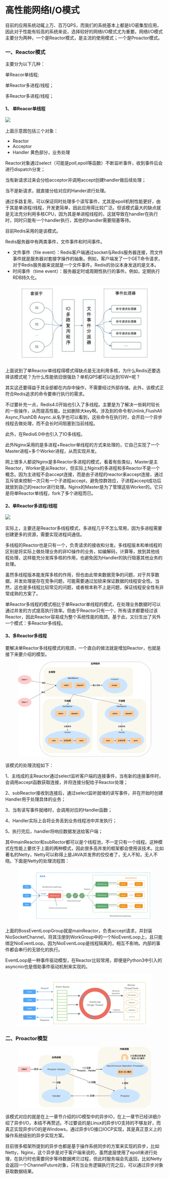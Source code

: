 # 高性能网络I/O模式

&#x20;      目前的应用系统动辄上万、百万QPS，而我们的系统基本上都是I/O密集型应用，因此对于性能有较高的系统来说，选择较好的网络I/O模式尤为重要。网络I/O模式主要分为两种，一个是Reactor模式，是主流的使用模式；一个是Proactor模式。



### 一、Reactor模式

主要分为以下几种：

&#x20; 单Reacor单线程;

&#x20; 单Reactor多进程/线程；

&#x20;多Reactor多进程/线程；



#### 1、  单Reacor单线程



![](http://blog-1251509264.costj.myqcloud.com/reactorsinglethread.png)

上面示意图包括三个对象：

* Reactor
* Acceptor
* Handler   黄色部分，业务处理

&#x20;      Reactor对象通过select（可能是poll,epoll等函数）不断监听事件，收到事件后会进行dispatch分发；

&#x20;     当有新请求过来会分给acceptor并调用accept创建handler做后续处理；

&#x20;     当不是新请求，就直接分给对应的Hander进行处理。

&#x20;      通过多路复用，可以保证同时处理多个读写事件，尤其是epoll机制性能更好，由于其是单进程/线程，开发更简单，因此应用得比较广泛。但该模式最大的缺点就是无法充分利用多核CPU，因为其是单进程线程的，这就导致在handler在执行时，同时只能有一个handler执行，其他的handler需要阻塞等待。

目前Redis采用的是该模式。

Redis服务器中有两类事件，文件事件和时间事件。

* 文件事件（file event）：Redis客户端通过socket与Redis服务器连接，而文件事件就是服务器对套接字操作的抽象。例如，客户端发了一个GET命令请求，对于Redis服务器来说就是一个文件事件。Redis的协议本身发送的是文本。
* 时间事件（time event）：服务器定时或周期性执行的事件。例如，定期执行RDB持久化。

<figure><img src="../.gitbook/assets/image (28).png" alt=""><figcaption></figcaption></figure>

&#x20;    上面说到了单Reactor单线程得模式得缺点是无法利用多核，为什么Redis还要选择该模式呢？为什么性能依旧很强劲？单机QPS都可以达到10W+呢？

&#x20;     其实这还要得益于其全部都在内存中操作，不需要经过外部存储。此外，该模式正符合Redis追求的命令要串行执行的需求。

&#x20;     不过要补充一点，Redis4.0开始也引入了多线程。主要是为了解决一些耗时较长的一些操作，从而提高性能。比如删除大key啊。涉及到的命令有Unlink,FlushAll Async,FlushDB Async.从名字也可以看到，这些命令在执行时，会开启一个异步线程去做处理，而不会长时间阻塞到当前线程。

&#x20;    此外，在Redis6.0中也引入了IO多线程。

&#x20;      此外Nginx采用的是多进程+Reactor单线程的方式来处理的，它自己实现了一个Master进程+多个Worker进程，从而实现并发。

&#x20;      网上很多人都说Nginx是多Reactor多进程的模式，看着有些类似，Master是主Reactor，Worker是从Reactor，但实际上Nginx的多进程和多Reactor不是一个概念。因为主进程不会accept连接，而是由子进程的reactor来accept连接，通过互斥锁来控制一次只有一个子进程accept，避免惊群效应，子进程accept成功后就放到自己的reactor进行处理。Nginx的Master是为了管理这些Worker的。它只是将单Reactor单线程，fork了多个进程而已。

#### 2、单Reactor多进程/线程

![](http://blog-1251509264.costj.myqcloud.com/ioreactormulthread.png)

&#x20;     实际上，主要还是Reactor多线程模式，多进程几乎不怎么常用，因为多进程需要创建更多的资源，需要实现进程间通信。

&#x20;     多线程的Reactor也是只有一个，负责请求的接收和分发。多线程版本和单线程的区别是将实际上做处理业务的非IO操作的业务，如编解码，计算等，放到其他线程处理，这样能充分发挥多核的作用，也避免因为Handler的执行阻塞其他业务的处理。

&#x20;    虽然多线程版本能发挥多核的作用，但也由此带来数据竞争的问题，对于共享数据，并发处理是存在竞争问题，可能需要通过加锁来保证数据的线程安全性。当然，这也是多线程比较常见的问题，或者根本称不上是问题，保证线程安全性有非常成熟的方案了。

&#x20;     单Reactor多线程的模式相比于单Reactor单线程的模式，在处理业务数据时可以通过并发的方式提高执行效率。但由于Reactor只有一个，所有请求都要经过该Reactor，因此Reactor容易成为整个系统性能的瓶颈。基于此，又衍生出了另外一个模式：多Reactor多线程。

#### 3、多Reactor多线程

&#x20;      要解决单Reactor多线程模式的瓶颈，一个直白的做法就是增加Reactor，也就是接下来要介绍的模型。

<figure><img src="../.gitbook/assets/image (7).png" alt=""><figcaption></figcaption></figure>

&#x20;    该模式的处理流程如下：

&#x20;     1、主线成的主Reactor通过select监听客户端的连接事件，当有新的连接事件时，会调用accept函数获取连接，并将连接分配给子Reactor处理；

&#x20;    2、subReactor接收到连接后，通过select监听就绪的读写事件，并在开始时创建Handler用于处理具体的业务；

&#x20;    3、当有读写事件就绪时，会调用对应的Handler函数；

&#x20;   4、Handler实际上会将业务丢到业务线程池中并发执行；

&#x20;   5、执行完后，handler将响应数据发送给客户端；

&#x20;    其中mainReactor和subRector都可以是个线程池，不一定只有一个线程。这种模式在性能上要优于上面的两种模式，因此很多高并发的框架都会使用该技术。比如著名的Netty，Netty可以称得上是JAVA并发界的佼佼者了，无人不知，无人不晓。下面是Netty的处理流程图：

<figure><img src="../.gitbook/assets/image (17).png" alt=""><figcaption></figcaption></figure>

上面的BossEventLoopGroup就是mainReactor，负责accept请求，并封装NioSocketChannel，将其注册到WorkGroup中的一个NioEventLoop上，且只能绑定NioEventLoop。因为NioEventLoop是线程隔离的，相互不影响。内部的事件都会串行的无锁化的执行。



&#x20;    EventLoop是一种事件驱动模型，在Reactor比较常用，即便是Python3中引入的asyncnio也是借助事件驱动机制来实现的。

<figure><img src="../.gitbook/assets/image (6).png" alt=""><figcaption></figcaption></figure>





### 二、Proactor模型



<figure><img src="../.gitbook/assets/image (18).png" alt=""><figcaption></figcaption></figure>

&#x20;      该模式对应的就是在上一章节介绍的I/O模型中的异步IO，在上一章节已经详细介绍了异步I/O，本结不再赘述。不过要说的是Linux的异步I/O支持的不够友好，而真正实现异步I/O的是Windows，通过异步I/O接口IOCP实现，其是真正意义上的操作系统级别的异步实现方案。

&#x20;      目前很多框架所提到的异步也都是基于操作系统同步的方案来实现的异步，比如Netty，Nginx，这个异步是对于客户端来说的，虽然底层使用了epoll来进行处理，在执行时也需要同步等待数据拷贝过程，但此时服务端会先返回，比如Netty会返回一个ChannelFuture对象，只有当业务逻辑执行完之后，可以通过异步对象获取数据结果。
